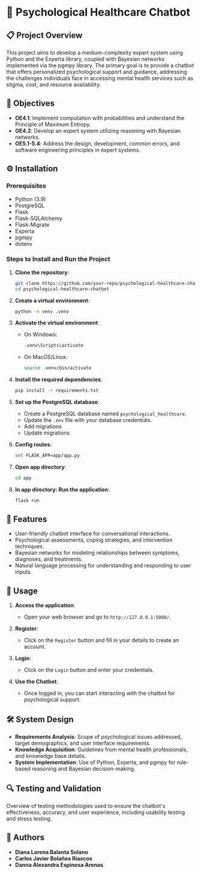 # 🤖 Psychological Healthcare Chatbot

## 📋 Project Overview

This project aims to develop a medium-complexity expert system using Python and the Experta library, coupled with Bayesian networks implemented via the pgmpy library. The primary goal is to provide a chatbot that offers personalized psychological support and guidance, addressing the challenges individuals face in accessing mental health services such as stigma, cost, and resource availability.

## 🎯 Objectives

- **OE4.1**: Implement computation with probabilities and understand the Principle of Maximum Entropy.
- **OE4.2**: Develop an expert system utilizing reasoning with Bayesian networks.
- **OE5.1-5.4**: Address the design, development, common errors, and software engineering principles in expert systems.

## ⚙️ Installation

### Prerequisites

- Python (3.9)
- PostgreSQL
- Flask
- Flask-SQLAlchemy
- Flask-Migrate
- Experta
- pgmpy
- dotenv

### Steps to Install and Run the Project

1. **Clone the repository**:
    ```bash
    git clone https://github.com/your-repo/psychological-healthcare-chatbot.git
    cd psychological-healthcare-chatbot
    ```

2. **Create a virtual environment**:
    ```bash
    python -m venv .venv
    ```

3. **Activate the virtual environment**:
    - On Windows:
      ```bash
      .venv\Scripts\activate
      ```
    - On MacOS/Linux:
      ```bash
      source .venv/bin/activate
      ```

4. **Install the required dependencies**:
    ```bash
    pip install -r requirements.txt
    ```

5. **Set up the PostgreSQL database**:
    - Create a PostgreSQL database named `psychological_healthcare`.
    - Update the `.env` file with your database credentials.
    - Add migrations
    - Update migrations
      
6. **Config routes**:
    ```bash
    set FLASK_APP=app/app.py
    ```
    
7. **Open app directory**:
    ```bash
    cd app
    ```

8. **In app directory: Run the application**:
    ```bash
    flask run
    ```

## 🌟 Features

- User-friendly chatbot interface for conversational interactions.
- Psychological assessments, coping strategies, and intervention techniques.
- Bayesian networks for modeling relationships between symptoms, diagnoses, and treatments.
- Natural language processing for understanding and responding to user inputs.

## 🚀 Usage

1. **Access the application**:
    - Open your web browser and go to `http://127.0.0.1:5000/`.
    
2. **Register**:
    - Click on the `Register` button and fill in your details to create an account.
    
3. **Login**:
    - Click on the `Login` button and enter your credentials.

4. **Use the Chatbot**:
    - Once logged in, you can start interacting with the chatbot for psychological support.

## 🛠️ System Design

- **Requirements Analysis**: Scope of psychological issues addressed, target demographics, and user interface requirements.
- **Knowledge Acquisition**: Guidelines from mental health professionals, and knowledge base details.
- **System Implementation**: Use of Python, Experta, and pgmpy for rule-based reasoning and Bayesian decision-making.

## 🔍 Testing and Validation

Overview of testing methodologies used to ensure the chatbot's effectiveness, accuracy, and user experience, including usability testing and stress testing.

## 👥 Authors

- **Diana Lorena Balanta Solano**
- **Carlos Javier Bolaños Riascos**
- **Danna Alexandra Espinosa Arenas**
